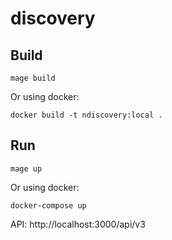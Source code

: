 # discovery

## Build

```
mage build
```

Or using docker:

```
docker build -t ndiscovery:local .
```

## Run

```
mage up
```

Or using docker:

```
docker-compose up
```

API: http://localhost:3000/api/v3
